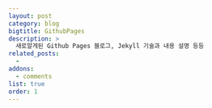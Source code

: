 ```yaml
---
layout: post
category: blog
bigtitle: GithubPages
description: >
  새로알게된 Github Pages 블로그, Jekyll 기술과 내용 설명 등등
related_posts:
  -
addons:
  - comments
list: true
order: 1
---
```


